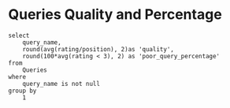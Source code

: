 # Queries Quality and Percentage

```
select
    query_name,
    round(avg(rating/position), 2)as 'quality',
    round(100*avg(rating < 3), 2) as 'poor_query_percentage'
from
    Queries
where
    query_name is not null
group by
    1

```
